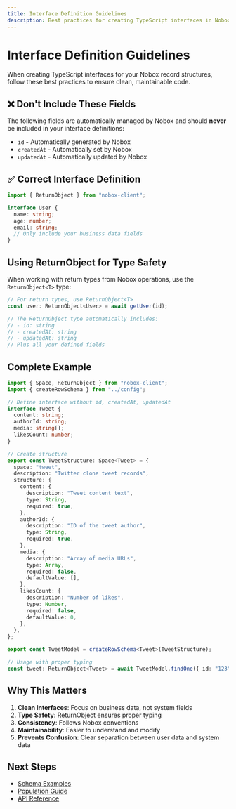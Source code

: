```yaml
---
title: Interface Definition Guidelines
description: Best practices for creating TypeScript interfaces in Nobox
---
```


# Interface Definition Guidelines

When creating TypeScript interfaces for your Nobox record structures, follow these best practices to ensure clean, maintainable code.

## ❌ Don't Include These Fields

The following fields are automatically managed by Nobox and should **never** be included in your interface definitions:

- `id` - Automatically generated by Nobox
- `createdAt` - Automatically set by Nobox
- `updatedAt` - Automatically updated by Nobox

## ✅ Correct Interface Definition

```typescript
import { ReturnObject } from "nobox-client";

interface User {
  name: string;
  age: number;
  email: string;
  // Only include your business data fields
}
```

## Using ReturnObject for Type Safety

When working with return types from Nobox operations, use the `ReturnObject<T>` type:

```typescript
// For return types, use ReturnObject<T>
const user: ReturnObject<User> = await getUser(id);

// The ReturnObject type automatically includes:
// - id: string
// - createdAt: string
// - updatedAt: string
// Plus all your defined fields
```

## Complete Example

```typescript
import { Space, ReturnObject } from "nobox-client";
import { createRowSchema } from "../config";

// Define interface without id, createdAt, updatedAt
interface Tweet {
  content: string;
  authorId: string;
  media: string[];
  likesCount: number;
}

// Create structure
export const TweetStructure: Space<Tweet> = {
  space: "tweet",
  description: "Twitter clone tweet records",
  structure: {
    content: {
      description: "Tweet content text",
      type: String,
      required: true,
    },
    authorId: {
      description: "ID of the tweet author",
      type: String,
      required: true,
    },
    media: {
      description: "Array of media URLs",
      type: Array,
      required: false,
      defaultValue: [],
    },
    likesCount: {
      description: "Number of likes",
      type: Number,
      required: false,
      defaultValue: 0,
    },
  },
};

export const TweetModel = createRowSchema<Tweet>(TweetStructure);

// Usage with proper typing
const tweet: ReturnObject<Tweet> = await TweetModel.findOne({ id: "123" });
```

## Why This Matters

1. **Clean Interfaces**: Focus on business data, not system fields
2. **Type Safety**: ReturnObject<T> ensures proper typing
3. **Consistency**: Follows Nobox conventions
4. **Maintainability**: Easier to understand and modify
5. **Prevents Confusion**: Clear separation between user data and system data

## Next Steps

- [Schema Examples](/schema/example-usage)
- [Population Guide](/schema/population-guide)
- [API Reference](/schema/api-reference) 
